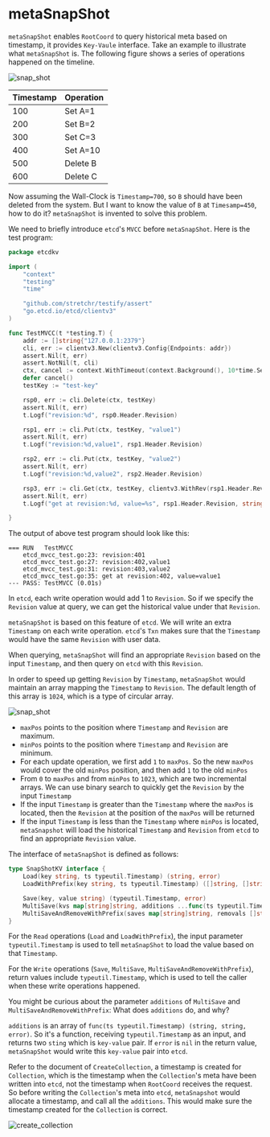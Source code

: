 # metaSnapShot

`metaSnapShot` enables `RootCoord` to query historical meta based on timestamp, it provides `Key-Vaule` interface. Take an example to illustrate what `metaSnapShot` is. The following figure shows a series of operations happened on the timeline.

![snap_shot](./graphs/snapshot_1.png)

| Timestamp | Operation |
|-----------|-----------|
| 100       | Set A=1   |
| 200       | Set B=2   |
| 300       | Set C=3   |
| 400       | Set A=10  |
| 500       | Delete B  |
| 600       | Delete C  |

Now assuming the Wall-Clock is `Timestamp=700`, so `B` should have been deleted from the system. But I want to know the value of `B` at `Timesamp=450`, how to do it? `metaSnapShot` is invented to solve this problem.

We need to briefly introduce `etcd`'s `MVCC` before `metaSnapShot`. Here is the test program:

```go
package etcdkv

import (
	"context"
	"testing"
	"time"

	"github.com/stretchr/testify/assert"
	"go.etcd.io/etcd/clientv3"
)

func TestMVCC(t *testing.T) {
	addr := []string{"127.0.0.1:2379"}
	cli, err := clientv3.New(clientv3.Config{Endpoints: addr})
	assert.Nil(t, err)
	assert.NotNil(t, cli)
	ctx, cancel := context.WithTimeout(context.Background(), 10*time.Second)
	defer cancel()
	testKey := "test-key"

	rsp0, err := cli.Delete(ctx, testKey)
	assert.Nil(t, err)
	t.Logf("revision:%d", rsp0.Header.Revision)

	rsp1, err := cli.Put(ctx, testKey, "value1")
	assert.Nil(t, err)
	t.Logf("revision:%d,value1", rsp1.Header.Revision)

	rsp2, err := cli.Put(ctx, testKey, "value2")
	assert.Nil(t, err)
	t.Logf("revision:%d,value2", rsp2.Header.Revision)

	rsp3, err := cli.Get(ctx, testKey, clientv3.WithRev(rsp1.Header.Revision))
	assert.Nil(t, err)
	t.Logf("get at revision:%d, value=%s", rsp1.Header.Revision, string(rsp3.Kvs[0].Value))

}
```

The output of above test program should look like this:
```text
=== RUN   TestMVCC
    etcd_mvcc_test.go:23: revision:401
    etcd_mvcc_test.go:27: revision:402,value1
    etcd_mvcc_test.go:31: revision:403,value2
    etcd_mvcc_test.go:35: get at revision:402, value=value1
--- PASS: TestMVCC (0.01s)
```

In `etcd`, each write operation would add 1 to `Revision`. So if we specify the `Revision` value at query, we can get the historical value under that `Revision`.

`metaSnapShot` is based on this feature of `etcd`. We will write an extra `Timestamp` on each write operation. `etcd`'s `Txn` makes sure that the `Timestamp` would have the same `Revision` with user data.

When querying, `metaSnapShot` will find an appropriate `Revision` based on the input `Timestamp`, and then query on `etcd` with this `Revision`.

In order to speed up getting `Revision` by `Timestamp`, `metaSnapShot` would maintain an array mapping the `Timestamp` to `Revision`. The default length of this array is `1024`, which is a type of circular array.

![snap_shot](./graphs/snapshot_2.png)

- `maxPos` points to the position where `Timestamp` and `Revision` are maximum.
- `minPos` points to the position where `Timestamp` and `Revision` are minimum.
- For each update operation, we first add `1` to `maxPos`. So the new `maxPos` would cover the old `minPos` position, and then add `1` to the old `minPos`
- From `0` to `maxPos` and from `minPos` to `1023`, which are two incremental arrays. We can use binary search to quickly get the `Revision` by the input `Timestamp`
- If the input `Timestamp` is greater than the `Timestamp` where the `maxPos` is located, then the `Revision` at the position of the `maxPos` will be returned
- If the input `Timestamp` is less than the `Timestamp` where `minPos` is located, `metaSnapshot` will load the historical `Timestamp` and `Revision` from `etcd` to find an appropriate `Revision` value.

The interface of `metaSnapShot` is defined as follows:
```go
type SnapShotKV interface {
	Load(key string, ts typeutil.Timestamp) (string, error)
    LoadWithPrefix(key string, ts typeutil.Timestamp) ([]string, []string, error)

	Save(key, value string) (typeutil.Timestamp, error)
	MultiSave(kvs map[string]string, additions ...func(ts typeutil.Timestamp) (string, string, error)) (typeutil.Timestamp, error)
	MultiSaveAndRemoveWithPrefix(saves map[string]string, removals []string, additions ...func(ts typeutil.Timestamp) (string, string, error)) (typeutil.Timestamp, error)
}
```

For the `Read` operations (`Load` and `LoadWithPrefix`), the input parameter `typeutil.Timestamp` is used to tell `metaSnapShot` to load the value based on that `Timestamp`.

For the `Write` operations (`Save`, `MultiSave`, `MultiSaveAndRemoveWithPrefix`), return values include `typeutil.Timestamp`, which is used to tell the caller when these write operations happened.

You might be curious about the parameter `additions` of `MultiSave` and `MultiSaveAndRemoveWithPrefix`: What does `additions` do, and why?

`additions` is an array of  `func(ts typeutil.Timestamp) (string, string, error)`. So it's a function, receiving `typeutil.Timestamp` as an input, and returns two `sting` which is `key-value` pair. If `error` is `nil` in the return value, `metaSnapShot` would write this `key-value` pair into `etcd`.

Refer to the document of `CreateCollection`, a timestamp is created for `Collection`, which is the timestamp when the `Collection`'s meta have been written into `etcd`, not the timestamp when `RootCoord` receives the request. So before writing the `Collection`'s meta into `etcd`, `metaSnapshot` would allocate a timestamp, and call all the `additions`. This would make sure the timestamp created for the `Collection` is correct.

![create_collection](./graphs/dml_create_collection.png)

